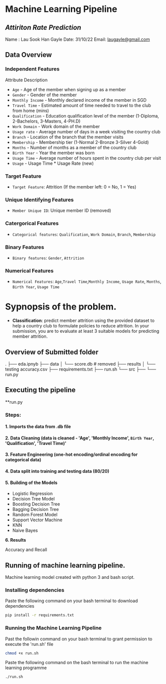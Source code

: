 # Machine Learning Pipeline
## *Attiriton Rate Prediction*
Name : Lau Sook Han Gayle
Date: 31/10/22
Email: laugayle@gmail.com


## Data Overview
### Independent Features

Attribute Description
* `Age` - Age of the member when signing up as a member
* `Gender` - Gender of the member 
* `Monthly Income` - Monthly declared income of the member in SGD
* `Travel Time` - Estimated amount of time needed to travel to the club from home (mins)
* `Qualification` - Education qualification level of the member (1-Diploma, 2-Bachelors, 3-Masters, 4-PH.D)
* `Work Domain` - Work domain of the member
* `Usage rate` - Average number of days in a week visiting the country club
* `Branch` - Location of the branch that the member visits
* `Membership` - Membership tier (1-Normal 2-Bronze 3-Silver 4-Gold)
* `Months` - Number of months as a member of the country club
* `Birth Year` - Year the member was born
* `Usage Time` - Average number of hours spent in the country club per visit
* `Usage` - Usage Time * Usage Rate (new)


### Target Feature
* `Target Feature`: Attrition (If the member left: 0 = No, 1 = Yes)

### Unique Identifying Features
* `Member Unique ID`:  Unique member ID (removed)

### Catergorical Features
* `Categorical features`: `Qualification`, `Work Domain`, `Branch`, `Membership`

### Binary Features
* `Binary features`: `Gender`, `Attrition`

### Numerical Features
* `Numerical Features`: `Age`,`Travel Time`,`Monthly Income`, `Usage Rate`, `Months`, `Birth Year`, `Usage Time`

# Sypnopsis of the problem. 
* **Classification**: predict member attrition using the provided dataset to help a country club to
formulate policies to reduce attrition. In your submission, you are to evaluate at least 3 suitable models
for predicting member attrition.

## Overview of Submitted folder
.
├── eda.ipnyb
├── data
│   └── score.db # removed
├── results
│   └── testing accuracy.csv
├── requirements.txt
├── run.sh
└── src
    ├──
    └── run.py

## Executing the pipeline
**run.py
### Steps:
#### **1. Imports the data from .db file**
#### **2. Data Cleaning (data is cleaned - 'Age', 'Monthly Income', `Birth Year`, 'Qualification', 'Travel Time)'**
#### **3. Feature Engineering (one-hot encoding/ordinal encoding for categorical data)**
#### **4. Data split into training and testing data (80/20)**
#### **5. Building of the Models**

* Logistic Regression
* Decision Tree Model
* Boosting Decision Tree
* Bagging Decision Tree
* Random Forest Model
* Support Vector Machine
* KNN
* Naive Bayes

**6. Results**

Accuracy and Recall


## Running of machine learning pipeline.
Machine learning model created with python 3 and bash script.

### Installing dependencies
Paste the following command on your bash terminal to download dependencies
```sh
pip install -r requirements.txt
```


### Running the Machine Learning Pipeline
Past the followin command on your bash terminal to grant permission to execute the 'run.sh' file
```sh
chmod +x run.sh
```
Paste the following command on the bash terminal to run the machine learning programme
```sh
./run.sh
```







